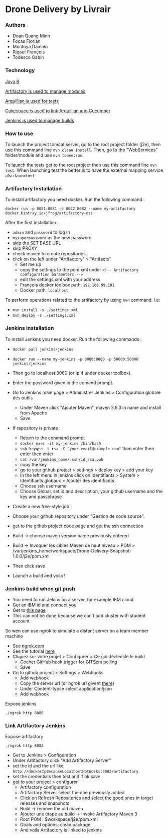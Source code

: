 # Drone Delivery by Livrair

### Authors
* Doan Quang Minh
* Focas Florian
* Montoya Damien
* Rigaut François
* Todesco Gabin

### Technology
[Java 8](https://www.java.com/fr/download/)

[Artifactory is used to manage modules](https://jfrog.com/artifactory/)

[Arquillian is used for tests](http://arquillian.org/)

[Cukespace is used to link Arquillian and Cucumber](https://github.com/cukespace/cukespace)

[Jenkins is used to manage builds](https://jenkins.io/)

### How to use
To launch the project tomcat server, go to the root project folder (j2e), then use this command line `mvn clean install`. Then, go to the "WebServices" folder/module and use `mvn tomee:run`.

To launch the tests get to the root project then use this command line `mvn test`. When launching test the better is to have the external mapping service also launched

### Artifactory Installation

To install artifactory you need docker. Run the following command :

`docker run -p 8081:8081 -p 8082:8082 --name my-artifactory docker.bintray.io/jfrog/artifactory-oss`

After the first installation :
- `admin` and `password` to log in
- `mysuperpassword` as the new password
- skip the SET BASE URL
- skip PROXY
- check maven to create repositories
- click on the left under "Artifactory" > "Artifacts"
  - Set me up
  - copy the settings to the pom.xml under `<!-- Artifactory configuration parameters -->`
  - edit the settings.xml with your address
  - François docker toolbox path: `192.168.99.101`
  - Docker path: `localhost`

To perform operations related to the artifactory by using `mvn` command. i.e:
 - `mvn install -s ./settings.xml` 
 - `mvn deploy -s ./settings.xml`

### Jenkins installation

To install Jenkins you need docker. Run the following commands :

- `docker pull jenkins/jenkins`
- `docker run --name my-jenkins -p 8080:8080 -p 50000:50000 jenkins/jenkins`

- Then go to localhost:8080 (or ip if under docker toolbox). 
- Enter the password given in the comand prompt. 
- Go to Jenkins main page > Administrer Jenkins > Configuration globale des outils
  - Under Maven click "Ajouter Maven", maven 3.6.3 in name and install from Apache
  - Save
- If repository is private :
  - Return to the command prompt
  - `docker exec -it my-jenkins /bin/bash`
  - `ssh-keygen -t rsa -C "your_email@example.com"` then enter then enter then enter
  - `cat /var/jenkins_home/.ssh/id_rsa.pub`
  - copy the key
  - go to your github project > settings > deploy key > add your key
  - In the left menu in jenkins click on Identifiants > System > Identifiants globaux > Ajouter des identifiants
  - Choose ssh username
  - Choose Global, set id and description, your github username and the key and passphrase
- Create a new free-style job.
- Choose your github repository under "Gestion de code source".
- get to the github project code page and get the ssh connection
- Build -> choose maven version name previously entered
- Build -> Invoquer les cibles Maven de haut niveau > POM > /var/jenkins_home/workspace/Drone-Delivery-Snapshot-1.0.0/j2e/pom.xml
- Then click save

- Launch a build and voila !

### Jenkins build when git push

- You need to run Jekins on a server, for example IBM cloud
- Get an IBM id and connect you
- Get to [this page](https://cloud.ibm.com/kubernetes/clusters)
- This can not be done because we can't add cluster with student account

So wen can use ngrok to simulate a distant server on a team member machine
- See [ngrok.com](https://ngrok.com/)
- See the tutorial [here](https://k6.io/blog/bootstrap-your-ci-with-jenkins-and-github)
- Cliquez sur votre projet > Configurer > Ce qui déclencle le build
  - Cocher GitHub hook trigger for GITScm polling
  - Save
- Go to github project > Settings > Webhooks
  - Add webhook
  - Copy the server url (or ngrok url givent [there](https://dashboard.ngrok.com/status))
  - Under Content-typse select application/json
  - Add webhook

Expose jenkins

`./ngrok http 8080`

### Link Artifactory Jenkins

Expose artifactory

`./ngrok http 8082`

- Get to Jenkins > Configuration 
- Under Artifactory click "Add Artifactory Server"
- set the id and the url like `http://dockerIpBecauseLocalhostNotWorks:8082/artifactory`
- set the credentials then test and if ok save
- get to your project > configurer
  - Artifactory configuration
  - Artifactory Server select the one previously added
  - Click on Refresh Repositories and select the good ones in target releases and snapshots
  - Build -> remove the old maven
  - Ajouter une étape au build -> Invoke Artifactory Maven 3
  - Root POM : $workspace/j2e/pom.xml
  - Goals and options: clean package
  - And voila Artifactory is linked to jenkins


